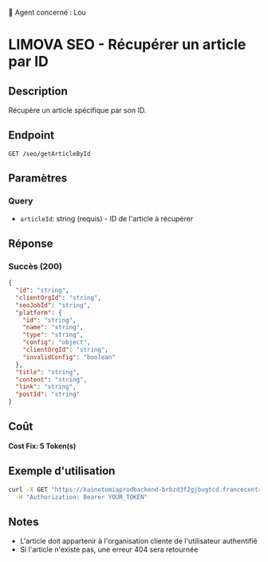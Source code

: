 🧠 Agent concerné : Lou
# LIMOVA SEO - Récupérer un article par ID

## Description
Récupère un article spécifique par son ID.

## Endpoint
```
GET /seo/getArticleById
```

## Paramètres

### Query
- `articleId`: string (requis) - ID de l'article à récupérer

## Réponse

### Succès (200)
```json
{
  "id": "string",
  "clientOrgId": "string",
  "seoJobId": "string",
  "platform": {
    "id": "string",
    "name": "string",
    "type": "string",
    "config": "object",
    "clientOrgId": "string",
    "invalidConfig": "boolean"
  },
  "title": "string",
  "content": "string",
  "link": "string",
  "postId": "string"
}
```

## Coût
**Cost Fix: 5 Token(s)**

## Exemple d'utilisation

```bash
curl -X GET "https://kainotomiaprodbackend-brbzd3f2gjbugtcd.francecentral-01.azurewebsites.net/seo/getArticleById?articleId=article-id-123" \
  -H "Authorization: Bearer YOUR_TOKEN"
```

## Notes
- L'article doit appartenir à l'organisation cliente de l'utilisateur authentifié
- Si l'article n'existe pas, une erreur 404 sera retournée 